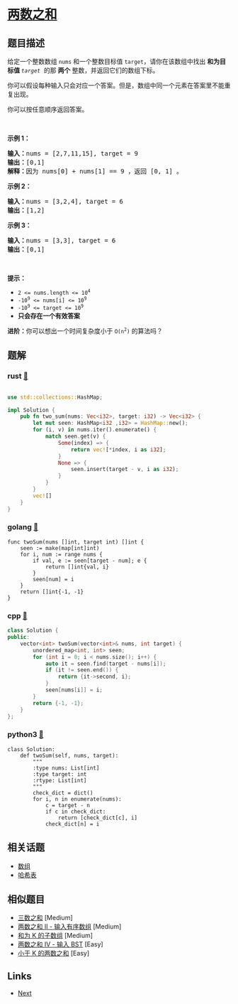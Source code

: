
# [两数之和](https://leetcode-cn.com/problems/two-sum)

## 题目描述

<p>给定一个整数数组 <code>nums</code>&nbsp;和一个整数目标值 <code>target</code>，请你在该数组中找出 <strong>和为目标值 </strong><em><code>target</code></em>&nbsp; 的那&nbsp;<strong>两个</strong>&nbsp;整数，并返回它们的数组下标。</p>

<p>你可以假设每种输入只会对应一个答案。但是，数组中同一个元素在答案里不能重复出现。</p>

<p>你可以按任意顺序返回答案。</p>

<p>&nbsp;</p>

<p><strong>示例 1：</strong></p>

<pre>
<strong>输入：</strong>nums = [2,7,11,15], target = 9
<strong>输出：</strong>[0,1]
<strong>解释：</strong>因为 nums[0] + nums[1] == 9 ，返回 [0, 1] 。
</pre>

<p><strong>示例 2：</strong></p>

<pre>
<strong>输入：</strong>nums = [3,2,4], target = 6
<strong>输出：</strong>[1,2]
</pre>

<p><strong>示例 3：</strong></p>

<pre>
<strong>输入：</strong>nums = [3,3], target = 6
<strong>输出：</strong>[0,1]
</pre>

<p>&nbsp;</p>

<p><strong>提示：</strong></p>

<ul>
	<li><code>2 &lt;= nums.length &lt;= 10<sup>4</sup></code></li>
	<li><code>-10<sup>9</sup> &lt;= nums[i] &lt;= 10<sup>9</sup></code></li>
	<li><code>-10<sup>9</sup> &lt;= target &lt;= 10<sup>9</sup></code></li>
	<li><strong>只会存在一个有效答案</strong></li>
</ul>

<p><strong>进阶：</strong>你可以想出一个时间复杂度小于 <code>O(n<sup>2</sup>)</code> 的算法吗？</p>


## 题解

### rust [🔗](two-sum.rs) 
```rust

use std::collections::HashMap;

impl Solution {
    pub fn two_sum(nums: Vec<i32>, target: i32) -> Vec<i32> {
        let mut seen: HashMap<i32 ,i32> = HashMap::new();
        for (i, v) in nums.iter().enumerate() {
            match seen.get(v) {
                Some(index) => {
                    return vec![*index, i as i32];
                }
                None => {
                    seen.insert(target - v, i as i32); 
                }
            }
        }
        vec![]
    }
}
```
### golang [🔗](two-sum.go) 
```golang
func twoSum(nums []int, target int) []int {
    seen := make(map[int]int)
    for i, num := range nums {
        if val, e := seen[target - num]; e {
            return []int{val, i}
        }
        seen[num] = i
    }
    return []int{-1, -1}
}
```
### cpp [🔗](two-sum.cpp) 
```cpp
class Solution {
public:
    vector<int> twoSum(vector<int>& nums, int target) {
        unordered_map<int, int> seen;
        for (int i = 0; i < nums.size(); i++) {
            auto it = seen.find(target - nums[i]);
            if (it != seen.end()) {
                return {it->second, i};
            }
            seen[nums[i]] = i;
        }
        return {-1, -1};
    }
};
```
### python3 [🔗](two-sum.py) 
```python3
class Solution:
    def twoSum(self, nums, target):
        """
        :type nums: List[int]
        :type target: int
        :rtype: List[int]
        """
        check_dict = dict()
        for i, n in enumerate(nums):
            c = target - n
            if c in check_dict:
                return [check_dict[c], i]
            check_dict[n] = i
```


## 相关话题

- [数组](../../tags/array.md) 
- [哈希表](../../tags/hash-table.md) 


## 相似题目

- [三数之和](../3sum/README.md)  [Medium] 
- [两数之和 II - 输入有序数组](../two-sum-ii-input-array-is-sorted/README.md)  [Medium] 
- [和为 K 的子数组](../subarray-sum-equals-k/README.md)  [Medium] 
- [两数之和 IV - 输入 BST](../two-sum-iv-input-is-a-bst/README.md)  [Easy] 
- [小于 K 的两数之和](../two-sum-less-than-k/README.md)  [Easy] 


## Links

- [Next](../add-two-numbers/README.md) 

